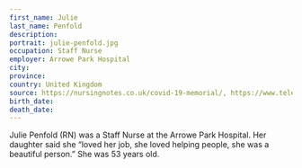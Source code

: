 ```yaml
---
first_name: Julie
last_name: Penfold
description: 
portrait: julie-penfold.jpg
occupation: Staff Nurse
employer: Arrowe Park Hospital
city: 
province: 
country: United Kingdom
source: https://nursingnotes.co.uk/covid-19-memorial/, https://www.telegraph.co.uk/news/0/nhs-workers-died-coronavirus-frontline-victims/
birth_date: 
death_date: 
---
```


Julie Penfold (RN) was a Staff Nurse at the Arrowe Park Hospital. Her daughter said she “loved her job, she loved helping people, she was a beautiful person.” She was 53 years old.

<!-- It's also been reported that she is a Nurse at Wirral University Teaching Hospital NHS Trust in Wirral, England. It's unclear which is correct. -->
